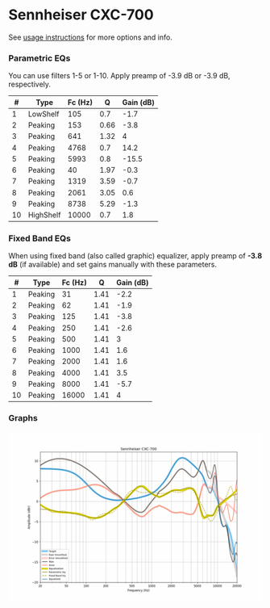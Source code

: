 # Sennheiser CXC-700
See [usage instructions](https://github.com/jaakkopasanen/AutoEq#usage) for more options and info.

### Parametric EQs
You can use filters 1-5 or 1-10. Apply preamp of -3.9 dB or -3.9 dB, respectively.

|   # | Type      |   Fc (Hz) |    Q |   Gain (dB) |
|-----|-----------|-----------|------|-------------|
|   1 | LowShelf  |       105 | 0.7  |        -1.7 |
|   2 | Peaking   |       153 | 0.66 |        -3.8 |
|   3 | Peaking   |       641 | 1.32 |         4   |
|   4 | Peaking   |      4768 | 0.7  |        14.2 |
|   5 | Peaking   |      5993 | 0.8  |       -15.5 |
|   6 | Peaking   |        40 | 1.97 |        -0.3 |
|   7 | Peaking   |      1319 | 3.59 |        -0.7 |
|   8 | Peaking   |      2061 | 3.05 |         0.6 |
|   9 | Peaking   |      8738 | 5.29 |        -1.3 |
|  10 | HighShelf |     10000 | 0.7  |         1.8 |

### Fixed Band EQs
When using fixed band (also called graphic) equalizer, apply preamp of **-3.8 dB** (if available) and set gains manually with these parameters.

|   # | Type    |   Fc (Hz) |    Q |   Gain (dB) |
|-----|---------|-----------|------|-------------|
|   1 | Peaking |        31 | 1.41 |        -2.2 |
|   2 | Peaking |        62 | 1.41 |        -1.9 |
|   3 | Peaking |       125 | 1.41 |        -3.8 |
|   4 | Peaking |       250 | 1.41 |        -2.6 |
|   5 | Peaking |       500 | 1.41 |         3   |
|   6 | Peaking |      1000 | 1.41 |         1.6 |
|   7 | Peaking |      2000 | 1.41 |         1.6 |
|   8 | Peaking |      4000 | 1.41 |         3.5 |
|   9 | Peaking |      8000 | 1.41 |        -5.7 |
|  10 | Peaking |     16000 | 1.41 |         4   |

### Graphs
![](./Sennheiser%20CXC-700.png)
